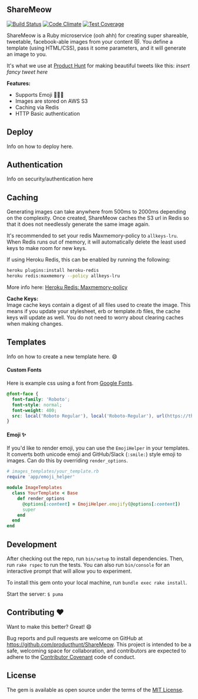 ## ShareMeow
[![Build
Status](https://travis-ci.org/producthunt/ShareMeow.svg?branch=master)](https://travis-ci.org/producthunt/ShareMeow)
[![Code
Climate](https://codeclimate.com/github/producthunt/ShareMeow/badges/gpa.svg)](https://codeclimate.com/github/producthunt/ShareMeow)
[![Test
Coverage](https://codeclimate.com/github/producthunt/ShareMeow/badges/coverage.svg)](https://codeclimate.com/github/producthunt/ShareMeow/coverage)

ShareMeow is a Ruby microservice (ooh ahh) for creating super shareable, tweetable,
facebook-able images from your content :heart_eyes_cat:. You define a template (using HTML/CSS),
pass it some parameters, and it will generate an image to you.

It's what we use at [Product Hunt](https://www.producthunt.com) for making beautiful tweets like this:
*insert fancy tweet here*

**Features:**
- Supports Emoji :100::heart_eyes_cat::sparkles:
- Images are stored on AWS S3
- Caching via Redis
- HTTP Basic authentication

## Deploy
Info on how to deploy here.

## Authentication
Info on security/authentication here

## Caching
Generating images can take anywhere from 500ms to 2000ms depending on the complexity. Once created, ShareMeow caches the S3 url in Redis so that it does not needlessly generate the same image again.

It's recommended to set your redis Maxmemory-policy to `allkeys-lru`. When Redis runs out of memory, it will automatically delete the least used keys to make room for new keys.

If using Heroku Redis, this can be enabled by running the following:

```Bash
heroku plugins:install heroku-redis
heroku redis:maxmemory --policy allkeys-lru
```

More info here: [Heroku Redis: Maxmemory-policy](https://devcenter.heroku.com/articles/heroku-redis#maxmemory-policy)

**Cache Keys:**   
Image cache keys contain a digest of all files used to create the image. This means if you update your stylesheet, erb or template.rb files, the cache keys will update as well. You do not need to worry about clearing caches when making changes.

## Templates
Info on how to create a new template here. :smile:

#### Custom Fonts
Here is example css using a font from [Google Fonts](https://www.google.com/fonts).

```css
@font-face {
  font-family: 'Roboto';
  font-style: normal;
  font-weight: 400;
  src: local('Roboto Regular'), local('Roboto-Regular'), url(https://themes.googleusercontent.com/static/fonts/roboto/v10/2UX7WLTfW3W8TclTUvlFyQ.woff) format('woff');
}
```

#### Emoji :sparkles:
If you'd like to render emoji, you can use the `EmojiHelper` in your templates. It converts both  unicode emoji and GitHub/Slack (`:smile:`) style emoji to images. Can do this by overriding `render_options`.

```Ruby
# images_templates/your_template.rb
require 'app/emoji_helper'

module ImageTemplates
  class YourTemplate < Base
    def render_options
      @options[:content] = EmojiHelper.emojify(@options[:content])
      super
    end
  end
end
```

## Development

After checking out the repo, run `bin/setup` to install dependencies. Then, run `rake rspec` to run the tests. You can also run `bin/console` for an interactive prompt that will allow you to experiment.

To install this gem onto your local machine, run `bundle exec rake install`.

Start the server:
`$ puma`

## Contributing :heart:

Want to make this better? Great! :smile:

Bug reports and pull requests are welcome on GitHub at https://github.com/producthunt/ShareMeow. This project is intended to be a safe, welcoming space for collaboration, and contributors are expected to adhere to the [Contributor Covenant](http://contributor-covenant.org) code of conduct.


## License

The gem is available as open source under the terms of the [MIT License](http://opensource.org/licenses/MIT).

